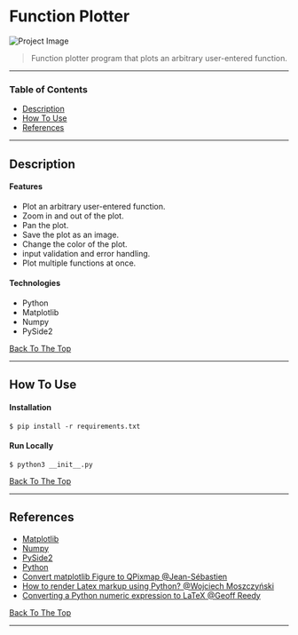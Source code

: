# Function Plotter

![Project Image](project-image-url)

> Function plotter program that plots an arbitrary user-entered function.

---

### Table of Contents

- [Description](#description)
- [How To Use](#how-to-use)
- [References](#references)

---

## Description

#### Features

- Plot an arbitrary user-entered function.
- Zoom in and out of the plot.
- Pan the plot.
- Save the plot as an image.
- Change the color of the plot.
- input validation and error handling.
- Plot multiple functions at once.

#### Technologies

- Python
- Matplotlib
- Numpy
- PySide2

[Back To The Top](#function-plotter)

---

## How To Use

#### Installation

```Terminal
$ pip install -r requirements.txt
```

#### Run Locally

```Terminal
$ python3 __init__.py 
```

[Back To The Top](#function-plotter)

---

## References

- [Matplotlib](https://matplotlib.org/)
- [Numpy](https://numpy.org/)
- [PySide2](https://pypi.org/project/PySide2/)
- [Python](https://www.python.org/)
- [Convert matplotlib Figure to QPixmap @Jean-Sébastien](https://stackoverflow.com/questions/32035251/displaying-latex-in-pyqt-pyside-qtablewidget)
- [How to render Latex markup using Python? @Wojciech Moszczyński](https://stackoverflow.com/questions/4028267/how-to-render-latex-markup-using-python)
- [Converting a Python numeric expression to LaTeX @Geoff Reedy](https://stackoverflow.com/questions/1841084/https://stackoverflow.com/questions/3867028/converting-a-python-numeric-expression-to-latex)

[Back To The Top](#function-plotter)

---

